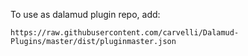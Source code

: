 To use as dalamud plugin repo, add:

```
https://raw.githubusercontent.com/carvelli/Dalamud-Plugins/master/dist/pluginmaster.json
```
